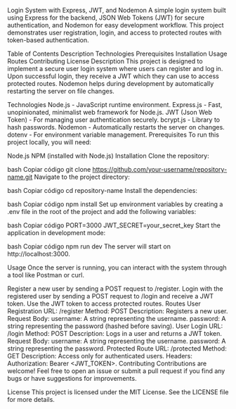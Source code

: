 Login System with Express, JWT, and Nodemon
A simple login system built using Express for the backend, JSON Web Tokens (JWT) for secure authentication, and Nodemon for easy development workflow. This project demonstrates user registration, login, and access to protected routes with token-based authentication.

Table of Contents
Description
Technologies
Prerequisites
Installation
Usage
Routes
Contributing
License
Description
This project is designed to implement a secure user login system where users can register and log in. Upon successful login, they receive a JWT which they can use to access protected routes. Nodemon helps during development by automatically restarting the server on file changes.

Technologies
Node.js - JavaScript runtime environment.
Express.js - Fast, unopinionated, minimalist web framework for Node.js.
JWT (Json Web Token) - For managing user authentication securely.
bcrypt.js - Library to hash passwords.
Nodemon - Automatically restarts the server on changes.
dotenv - For environment variable management.
Prerequisites
To run this project locally, you will need:

Node.js
NPM (installed with Node.js)
Installation
Clone the repository:

bash
Copiar código
git clone https://github.com/your-username/repository-name.git
Navigate to the project directory:

bash
Copiar código
cd repository-name
Install the dependencies:

bash
Copiar código
npm install
Set up environment variables by creating a .env file in the root of the project and add the following variables:

bash
Copiar código
PORT=3000
JWT_SECRET=your_secret_key
Start the application in development mode:

bash
Copiar código
npm run dev
The server will start on http://localhost:3000.

Usage
Once the server is running, you can interact with the system through a tool like Postman or curl.

Register a new user by sending a POST request to /register.
Login with the registered user by sending a POST request to /login and receive a JWT token.
Use the JWT token to access protected routes.
Routes
User Registration
URL: /register
Method: POST
Description: Registers a new user.
Request Body:
username: A string representing the username.
password: A string representing the password (hashed before saving).
User Login
URL: /login
Method: POST
Description: Logs in a user and returns a JWT token.
Request Body:
username: A string representing the username.
password: A string representing the password.
Protected Route
URL: /protected
Method: GET
Description: Access only for authenticated users.
Headers:
Authorization: Bearer <JWT_TOKEN>.
Contributing
Contributions are welcome! Feel free to open an issue or submit a pull request if you find any bugs or have suggestions for improvements.

License
This project is licensed under the MIT License. See the LICENSE file for more details.
